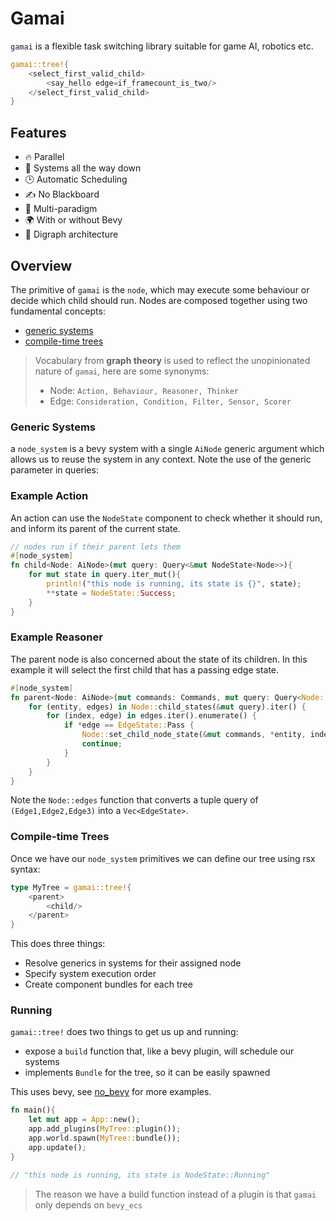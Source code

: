 # Gamai

`gamai` is a flexible task switching library suitable for game AI, robotics etc.

```rs
gamai::tree!{
	<select_first_valid_child>
		<say_hello edge=if_framecount_is_two/>
	</select_first_valid_child>
}
```
## Features

- 🔥 Parallel
- 🐢 Systems all the way down
- 🕒 Automatic Scheduling
- ✍️ No Blackboard
- 🌈 Multi-paradigm
- 🌍 With or without Bevy
- 🌴 Digraph architecture

## Overview

The primitive of `gamai` is the `node`, which may execute some behaviour or decide which child should run. Nodes are composed together using two fundamental concepts:
- [generic systems](#generic-systems)
- [compile-time trees](#compile-time-trees)

> Vocabulary from **graph theory** is used to reflect the unopinionated nature of `gamai`, here are some synonyms:
> - Node: `Action, Behaviour, Reasoner, Thinker`
> - Edge: `Consideration, Condition, Filter, Sensor, Scorer`

### Generic Systems

a `node_system` is a bevy system with a single `AiNode` generic argument which allows us to reuse the system in any context. Note the use of the generic parameter in queries:


### Example Action
An action can use the `NodeState` component to check whether it should run, and inform its parent of the current state.
```rs
// nodes run if their parent lets them
#[node_system]
fn child<Node: AiNode>(mut query: Query<&mut NodeState<Node>>){
	for mut state in query.iter_mut(){
		println!("this node is running, its state is {}", state);
		**state = NodeState::Success;
	}
}
```

### Example Reasoner
The parent node is also concerned about the state of its children. In this example it will select the first child that has a passing edge state.
```rs
#[node_system]
fn parent<Node: AiNode>(mut commands: Commands, mut query: Query<Node::ChildQuery>) {
	for (entity, edges) in Node::child_states(&mut query).iter() {
		for (index, edge) in edges.iter().enumerate() {
			if *edge == EdgeState::Pass {
				Node::set_child_node_state(&mut commands, *entity, index).unwrap();
				continue;
			}
		}
	}
}
```
Note the `Node::edges` function that converts a tuple query of `(Edge1,Edge2,Edge3)` into a `Vec<EdgeState>`.


### Compile-time Trees

Once we have our `node_system` primitives we can define our tree using rsx syntax:

```rs
type MyTree = gamai::tree!{
	<parent>
		<child/>
	</parent>
}
```
This does three things:
- Resolve generics in systems for their assigned node
- Specify system execution order
- Create component bundles for each tree

### Running

`gamai::tree!` does two things to get us up and running:
- expose a `build` function that, like a bevy plugin, will schedule our systems
- implements `Bundle` for the tree, so it can be easily spawned

This uses bevy, see [no_bevy](./no_bevy) for more examples.
```rs
fn main(){
	let mut app = App::new();
	app.add_plugins(MyTree::plugin());
	app.world.spawn(MyTree::bundle());
	app.update();
}

// "this node is running, its state is NodeState::Running"
```

> The reason we have a build function instead of a plugin is that `gamai` only depends on `bevy_ecs`